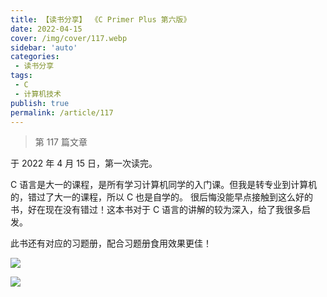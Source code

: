 ```yaml
---
title: 【读书分享】 《C Primer Plus 第六版》
date: 2022-04-15
cover: /img/cover/117.webp
sidebar: 'auto'
categories:
 - 读书分享
tags:
 - C
 - 计算机技术
publish: true 
permalink: /article/117
---
```


> 第 117 篇文章
<!-- more -->


于 2022 年 4 月 15 日，第一次读完。

C 语言是大一的课程，是所有学习计算机同学的入门课。但我是转专业到计算机的，错过了大一的课程，所以 C 也是自学的。
很后悔没能早点接触到这么好的书，好在现在没有错过！这本书对于 C 语言的讲解的较为深入，给了我很多启发。

此书还有对应的习题册，配合习题册食用效果更佳！

![](/img/2022/117_1.webp)

![](/img/2022/117_2.webp)


